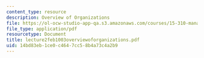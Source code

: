 ```yaml
---
content_type: resource
description: Overview of Organizations
file: https://ol-ocw-studio-app-qa.s3.amazonaws.com/courses/15-310-managerial-psychology-laboratory-spring-2003/14bd83eb1ce0c4647cc58b4a73c4a2b9_lecture2feb1003overviewoforganizations.pdf
file_type: application/pdf
resourcetype: Document
title: lecture2feb1003overviewoforganizations.pdf
uid: 14bd83eb-1ce0-c464-7cc5-8b4a73c4a2b9
---
```

